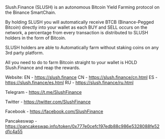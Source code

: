 Slush.Finance (SLUSH) is an autonomous Bitcoin Yield Farming protocol on the Binance SmartChain.

By holding SLUSH you will automatically receive BTCB (Binance-Pegged Bitcoin) directly into your wallet as each BUY and SELL occurs on the network, a percentage from every transaction is distributed to SLUSH holders in the form of Bitcoin.

SLUSH holders are able to Automatically farm without staking coins on any 3rd party platform.

All you need to do to farm Bitcoin straight to your wallet is HOLD Slush.Finance and reap the rewards.

Website:
EN - https://slush.finance
CN - https://slush.finance/cn.html
ES - https://slush.finance/es.html
RU - https://slush.finance/ru.html

Telegram - https://t.me/SlushFinance

Twitter - https://twitter.com/SlushFinance

Facebook - https://facebook.com/SlushFinance

Pancakeswap - https://pancakeswap.info/token/0x777e0cefc197edb88c986e5328088fe52d1c4a55
